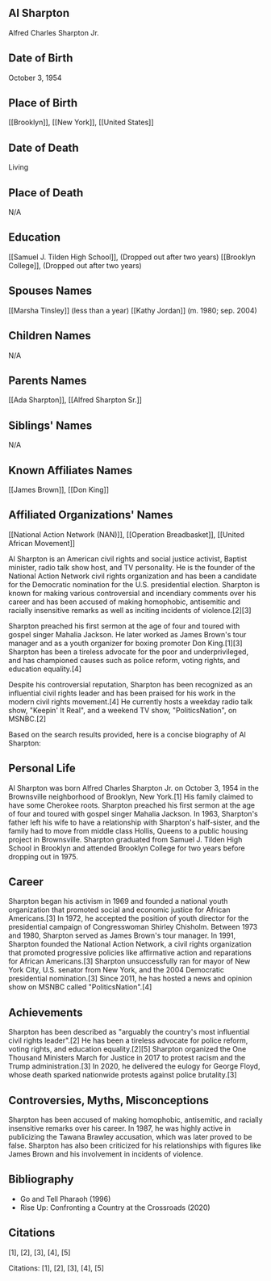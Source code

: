 ## Al Sharpton
Alfred Charles Sharpton Jr.

## Date of Birth
October 3, 1954

## Place of Birth
[[Brooklyn]], [[New York]], [[United States]]

## Date of Death
Living

## Place of Death
N/A

## Education
[[Samuel J. Tilden High School]], (Dropped out after two years)
[[Brooklyn College]], (Dropped out after two years)

## Spouses Names
[[Marsha Tinsley]] (less than a year)
[[Kathy Jordan]] (m. 1980; sep. 2004)

## Children Names
N/A

## Parents Names
[[Ada Sharpton]], [[Alfred Sharpton Sr.]]

## Siblings' Names
N/A

## Known Affiliates Names
[[James Brown]], [[Don King]]

## Affiliated Organizations' Names
[[National Action Network (NAN)]], [[Operation Breadbasket]], [[United African Movement]]

Al Sharpton is an American civil rights and social justice activist, Baptist minister, radio talk show host, and TV personality. He is the founder of the National Action Network civil rights organization and has been a candidate for the Democratic nomination for the U.S. presidential election. Sharpton is known for making various controversial and incendiary comments over his career and has been accused of making homophobic, antisemitic and racially insensitive remarks as well as inciting incidents of violence.[2][3]

Sharpton preached his first sermon at the age of four and toured with gospel singer Mahalia Jackson. He later worked as James Brown's tour manager and as a youth organizer for boxing promoter Don King.[1][3] Sharpton has been a tireless advocate for the poor and underprivileged, and has championed causes such as police reform, voting rights, and education equality.[4]

Despite his controversial reputation, Sharpton has been recognized as an influential civil rights leader and has been praised for his work in the modern civil rights movement.[4] He currently hosts a weekday radio talk show, "Keepin' It Real", and a weekend TV show, "PoliticsNation", on MSNBC.[2]

Based on the search results provided, here is a concise biography of Al Sharpton:

## Personal Life
Al Sharpton was born Alfred Charles Sharpton Jr. on October 3, 1954 in the Brownsville neighborhood of Brooklyn, New York.[1] His family claimed to have some Cherokee roots. Sharpton preached his first sermon at the age of four and toured with gospel singer Mahalia Jackson. In 1963, Sharpton's father left his wife to have a relationship with Sharpton's half-sister, and the family had to move from middle class Hollis, Queens to a public housing project in Brownsville. Sharpton graduated from Samuel J. Tilden High School in Brooklyn and attended Brooklyn College for two years before dropping out in 1975.

## Career
Sharpton began his activism in 1969 and founded a national youth organization that promoted social and economic justice for African Americans.[3] In 1972, he accepted the position of youth director for the presidential campaign of Congresswoman Shirley Chisholm. Between 1973 and 1980, Sharpton served as James Brown's tour manager. In 1991, Sharpton founded the National Action Network, a civil rights organization that promoted progressive policies like affirmative action and reparations for African Americans.[3] Sharpton unsuccessfully ran for mayor of New York City, U.S. senator from New York, and the 2004 Democratic presidential nomination.[3] Since 2011, he has hosted a news and opinion show on MSNBC called "PoliticsNation".[4]

## Achievements
Sharpton has been described as "arguably the country's most influential civil rights leader".[2] He has been a tireless advocate for police reform, voting rights, and education equality.[2][5] Sharpton organized the One Thousand Ministers March for Justice in 2017 to protest racism and the Trump administration.[3] In 2020, he delivered the eulogy for George Floyd, whose death sparked nationwide protests against police brutality.[3]

## Controversies, Myths, Misconceptions
Sharpton has been accused of making homophobic, antisemitic, and racially insensitive remarks over his career. In 1987, he was highly active in publicizing the Tawana Brawley accusation, which was later proved to be false. Sharpton has also been criticized for his relationships with figures like James Brown and his involvement in incidents of violence.

## Bibliography
- Go and Tell Pharaoh (1996)
- Rise Up: Confronting a Country at the Crossroads (2020)

## Citations
[1], [2], [3], [4], [5] 

Citations:
[1], [2], [3], [4], [5] 